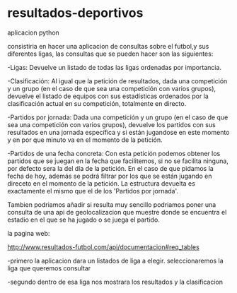 resultados-deportivos
=====================

aplicacion python

consistiria en hacer una aplicacion de consultas sobre el futbol,y sus diferentes ligas, las consultas que se pueden hacer son las siguientes:


-Ligas:
Devuelve un listado de todas las ligas ordenadas por importancia.


-Clasificación:
Al igual que la petición de resultados, dada una competición y un grupo (en el caso de que sea una competición con varios grupos), devuelve el listado de equipos con sus estadísticas ordenados por la clasificación actual en su competición, totalmente en directo.


-Partidos por jornada:
Dada una competición y un grupo (en el caso de que sea una competición con varios grupos), devuelve los partidos con sus resultados en una jornada específica y si están jugandose en este momento y en por que minuto va en el momento de la petición.


-Partidos de una fecha concreta:
Con esta petición podemos obtener los partidos que se juegan en la fecha que facilitemos, si no se facilita ninguna, por defecto sera la del día de la petición. En el caso de que pidamos la fecha de hoy, además se podrá filtrar por los que se están jugando en direceto en el momento de la petición. La estructura devuelta es exactamente el mismo que el de los 'Partidos por jornada'.



Tambien podriamos añadir si resulta muy sencillo podriamos poner una consulta de una api de geolocalizacion que muestre donde se encuentra el estadio en el que se ha jugado o se juega el partido.

la pagina web:

http://www.resultados-futbol.com/api/documentacion#req_tables


-primero la aplicacion dara un listados de liga a elegir. seleccionaremos la liga que queremos consultar

-segundo dentro de esa liga nos mostrara los resultados y la clasificacion 
